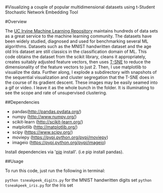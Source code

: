#Visualizing a couple of popular multidimensional datasets using t-Student Stochastic Network Embedding Tool

#Overview

The [UC Irvine Machine Learning Repository](https://archive.ics.uci.edu/ml/index.html) maintains hundreds of data sets as a great service to the machine learning community. The datasets have been widely studied, diagnosed and used for benchmarking several ML algorithms. Datasets such as the MNIST handwritten dataset and the age old Iris dataset are still classics in the classification domain of ML. This code obtains the dataset from the scikit library, cleans it appropriately, creates suitably adjusted feature vectors, then uses [T-SNE](https://lvdmaaten.github.io/tsne/) to reduce the dimensionality of the feature vectors to just 2. Then, I use matplotlib to visualize the data. Further along, I explode a subdirectory with snapshots of the sequential visualization and cluster segregation that the T-SNE does in the course of its gradient descent. These images may be easily seamed into a gif or video. I leave it as the whole bunch in the folder. It is illuminating to see the scope and rate of unsupervised clustering.

##Dependencies

* pandas(http://pandas.pydata.org/) 
* numpy (http://www.numpy.org/) 
* scikit-learn (http://scikit-learn.org/) 
* matplotlib (http://matplotlib.org/) 
* scipy (https://www.scipy.org/)
* moviepy (https://pypi.python.org/pypi/moviepy)
* imageio (https://pypi.python.org/pypi/imageio)

Install dependencies via '[pip](https://pypi.python.org/pypi/pip) install'. (i.e pip install pandas). 

##Usage

To run this code, just run the following in terminal: 

`python tsneakpeek_digits.py` for the MNIST handwritten digits set
`python tsneakpeek_iris.py` for the Iris set